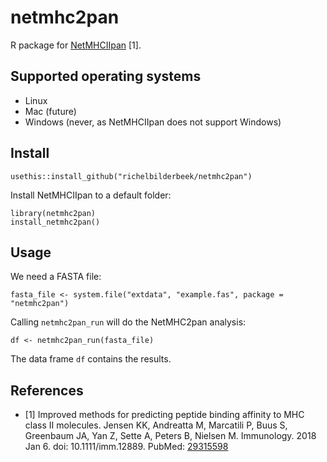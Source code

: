 # netmhc2pan

R package for [NetMHCIIpan](http://www.cbs.dtu.dk/services/NetMHCIIpan/) [1].

## Supported operating systems

 * Linux
 * Mac (future)
 * Windows (never, as NetMHCIIpan does not support Windows)

## Install

```
usethis::install_github("richelbilderbeek/netmhc2pan")
```

Install NetMHCIIpan to a default folder:

```
library(netmhc2pan)
install_netmhc2pan()
```

## Usage

We need a FASTA file:

```
fasta_file <- system.file("extdata", "example.fas", package = "netmhc2pan")
```

Calling `netmhc2pan_run` will do the NetMHC2pan analysis:

```
df <- netmhc2pan_run(fasta_file)
```

The data frame `df` contains the results.

## References

 * [1] Improved methods for predicting peptide binding affinity to MHC class II molecules.
   Jensen KK, Andreatta M, Marcatili P, Buus S, Greenbaum JA, Yan Z, Sette A, Peters B, Nielsen M.
   Immunology. 2018 Jan 6. doi: 10.1111/imm.12889.
   PubMed: [29315598](http://www.ncbi.nlm.nih.gov/pubmed/29315598)
